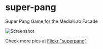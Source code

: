 # super-pang
Super Pang Game for the MedialLab Facade

![Screenshot](https://c1.staticflickr.com/1/514/31946249750_176fabf490_c.jpg)

Check more pics at [Flickr "superpang"](http://bit.ly/2iC73AY)
